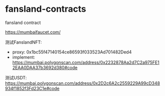 # fansland-contracts
fansland contract



https://mumbaifaucet.com/

<!-- https://faucet.softbinator.com/ -->



测试FanslandNFT:
- proxy: 0x1bc55f47140154ce86593f033523Ad701482Ded4
- implement:  https://mumbai.polygonscan.com/address/0x2232878Aa2d7C2a975FE12EAA0DAA37b3692d380#code

测试USDT: https://mumbai.polygonscan.com/address/0x2D2c6A2c2559229A99cD348934f1852f3Fd23C1e#code
